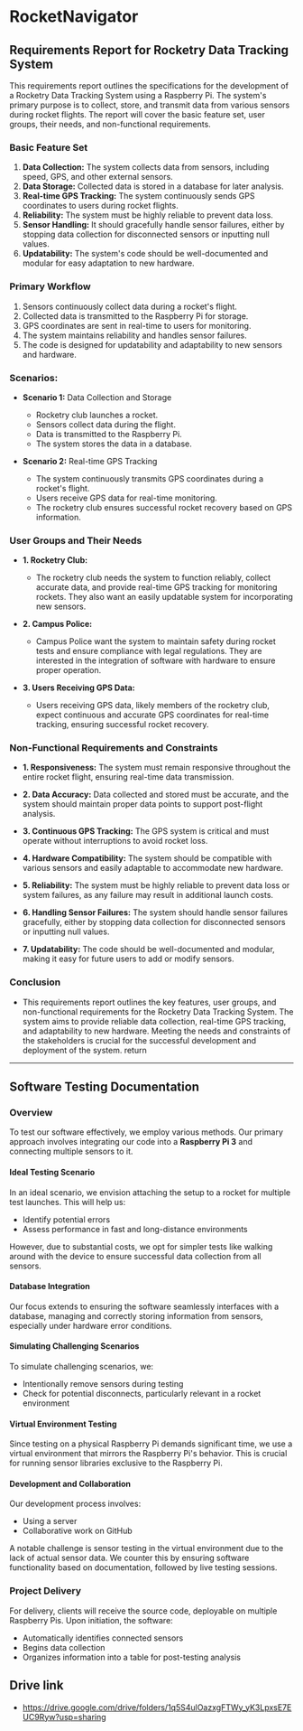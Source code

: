 ﻿# RocketNavigator

## Requirements Report for Rocketry Data Tracking System 
 
This requirements report outlines the specifications for the development of a Rocketry Data Tracking System using a Raspberry Pi. The system's primary purpose is to collect, store, and transmit data from various sensors during rocket flights. The report will cover the basic feature set, user groups, their needs, and non-functional requirements. 

  
### Basic Feature Set

1. **Data Collection:** The system collects data from sensors, including speed, GPS, and other external sensors.
2. **Data Storage:** Collected data is stored in a database for later analysis.
3. **Real-time GPS Tracking:** The system continuously sends GPS coordinates to users during rocket flights.
4. **Reliability:** The system must be highly reliable to prevent data loss.
5. **Sensor Handling:** It should gracefully handle sensor failures, either by stopping data collection for disconnected sensors or inputting null values.
6. **Updatability:** The system's code should be well-documented and modular for easy adaptation to new hardware.


### Primary Workflow

1. Sensors continuously collect data during a rocket's flight.
2. Collected data is transmitted to the Raspberry Pi for storage.
3. GPS coordinates are sent in real-time to users for monitoring.
4. The system maintains reliability and handles sensor failures.
5. The code is designed for updatability and adaptability to new sensors and hardware.
 

### Scenarios:

- **Scenario 1:** Data Collection and Storage 
    - Rocketry club launches a rocket. 
    - Sensors collect data during the flight. 
    - Data is transmitted to the Raspberry Pi. 
    - The system stores the data in a database. 
  
- **Scenario 2:** Real-time GPS Tracking 
    - The system continuously transmits GPS coordinates during a rocket's flight. 
    - Users receive GPS data for real-time monitoring. 
    - The rocketry club ensures successful rocket recovery based on GPS information. 
  

### User Groups and Their Needs 

- **1. Rocketry Club:** 
    - The rocketry club needs the system to function reliably, collect accurate data, and provide real-time GPS tracking for monitoring rockets. They also want an easily updatable system for incorporating new sensors. 
  
- **2. Campus Police:** 
    - Campus Police want the system to maintain safety during rocket tests and ensure compliance with legal regulations. They are interested in the integration of software with hardware to ensure proper operation. 
  
- **3. Users Receiving GPS Data:** 
    - Users receiving GPS data, likely members of the rocketry club, expect continuous and accurate GPS coordinates for real-time tracking, ensuring successful rocket recovery. 
  

### Non-Functional Requirements and Constraints 
  
- **1. Responsiveness:**
    The system must remain responsive throughout the entire rocket flight, ensuring real-time data transmission.

- **2. Data Accuracy:**
    Data collected and stored must be accurate, and the system should maintain proper data points to support post-flight analysis.

- **3. Continuous GPS Tracking:**
    The GPS system is critical and must operate without interruptions to avoid rocket loss.

- **4. Hardware Compatibility:**
    The system should be compatible with various sensors and easily adaptable to accommodate new hardware.

- **5. Reliability:**
    The system must be highly reliable to prevent data loss or system failures, as any failure may result in additional launch costs.

- **6. Handling Sensor Failures:**
    The system should handle sensor failures gracefully, either by stopping data collection for disconnected sensors or inputting null values.

- **7. Updatability:**
    The code should be well-documented and modular, making it easy for future users to add or modify sensors.


### Conclusion 
- This requirements report outlines the key features, user groups, and non-functional requirements for the Rocketry Data Tracking System. The system aims to provide reliable data collection, real-time GPS tracking, and adaptability to new hardware. Meeting the needs and constraints of the stakeholders is crucial for the successful development and deployment of the system.  return
---

## Software Testing Documentation

### Overview
To test our software effectively, we employ various methods. Our primary approach involves integrating our code into a **Raspberry Pi 3** and connecting multiple sensors to it. 

#### Ideal Testing Scenario
In an ideal scenario, we envision attaching the setup to a rocket for multiple test launches. This will help us:
- Identify potential errors
- Assess performance in fast and long-distance environments

However, due to substantial costs, we opt for simpler tests like walking around with the device to ensure successful data collection from all sensors.

#### Database Integration
Our focus extends to ensuring the software seamlessly interfaces with a database, managing and correctly storing information from sensors, especially under hardware error conditions.

#### Simulating Challenging Scenarios
To simulate challenging scenarios, we:
- Intentionally remove sensors during testing
- Check for potential disconnects, particularly relevant in a rocket environment

#### Virtual Environment Testing
Since testing on a physical Raspberry Pi demands significant time, we use a virtual environment that mirrors the Raspberry Pi's behavior. This is crucial for running sensor libraries exclusive to the Raspberry Pi.

#### Development and Collaboration
Our development process involves:
- Using a server
- Collaborative work on GitHub

A notable challenge is sensor testing in the virtual environment due to the lack of actual sensor data. We counter this by ensuring software functionality based on documentation, followed by live testing sessions.

### Project Delivery
For delivery, clients will receive the source code, deployable on multiple Raspberry Pis. Upon initiation, the software:
- Automatically identifies connected sensors
- Begins data collection
- Organizes information into a table for post-testing analysis






## Drive link

- https://drive.google.com/drive/folders/1q5S4ulOazxgFTWy_yK3LpxsE7EUC9Ryw?usp=sharing

